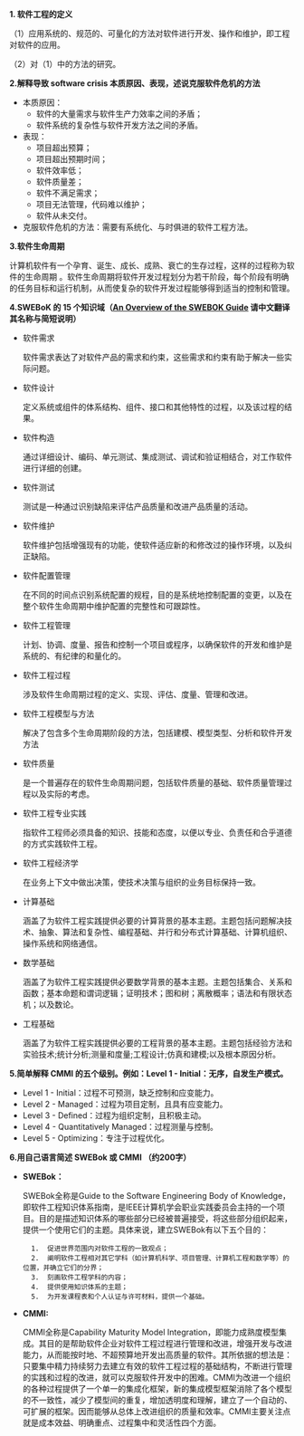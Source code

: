 **1. 软件工程的定义**

（1）应用系统的、规范的、可量化的方法对软件进行开发、操作和维护，即工程对软件的应用。

（2）对（1）中的方法的研究。



**2.解释导致 software crisis 本质原因、表现，述说克服软件危机的方法**

* 本质原因：
  * 软件的大量需求与软件生产力效率之间的矛盾；
  * 软件系统的复杂性与软件开发方法之间的矛盾。
* 表现：
  * 项目超出预算；
  * 项目超出预期时间；
  * 软件效率低；
  * 软件质量差；
  * 软件不满足需求；
  * 项目无法管理，代码难以维护；
  * 软件从未交付。
* 克服软件危机的方法：需要有系统化、与时俱进的软件工程方法。



**3.软件生命周期**

计算机软件有一个孕育、诞生、成长、成熟、衰亡的生存过程，这样的过程称为软件的生命周期 。软件生命周期将软件开发过程划分为若干阶段，每个阶段有明确的任务目标和运行机制，从而使复杂的软件开发过程能够得到适当的控制和管理。



**4.SWEBoK 的 15 个知识域（[An Overview of the SWEBOK Guide](https://www.sebokwiki.org/wiki/An_Overview_of_the_SWEBOK_Guide) 请中文翻译其名称与简短说明）**

* 软件需求

  软件需求表达了对软件产品的需求和约束，这些需求和约束有助于解决一些实际问题。

* 软件设计

  定义系统或组件的体系结构、组件、接口和其他特性的过程，以及该过程的结果。

* 软件构造

  通过详细设计、编码、单元测试、集成测试、调试和验证相结合，对工作软件进行详细的创建。

* 软件测试

  测试是一种通过识别缺陷来评估产品质量和改进产品质量的活动。

* 软件维护

  软件维护包括增强现有的功能，使软件适应新的和修改过的操作环境，以及纠正缺陷。

* 软件配置管理

  在不同的时间点识别系统配置的规程，目的是系统地控制配置的变更，以及在整个软件生命周期中维护配置的完整性和可跟踪性。

* 软件工程管理

  计划、协调、度量、报告和控制一个项目或程序，以确保软件的开发和维护是系统的、有纪律的和量化的。

* 软件工程过程

  涉及软件生命周期过程的定义、实现、评估、度量、管理和改进。

* 软件工程模型与方法

  解决了包含多个生命周期阶段的方法，包括建模、模型类型、分析和软件开发方法

* 软件质量

  是一个普遍存在的软件生命周期问题，包括软件质量的基础、软件质量管理过程以及实际的考虑。

* 软件工程专业实践

  指软件工程师必须具备的知识、技能和态度，以便以专业、负责任和合乎道德的方式实践软件工程。

* 软件工程经济学

  在业务上下文中做出决策，使技术决策与组织的业务目标保持一致。

* 计算基础

  涵盖了为软件工程实践提供必要的计算背景的基本主题。主题包括问题解决技术、抽象、算法和复杂性、编程基础、并行和分布式计算基础、计算机组织、操作系统和网络通信。

* 数学基础

  涵盖了为软件工程实践提供必要数学背景的基本主题。主题包括集合、关系和函数；基本命题和谓词逻辑；证明技术；图和树；离散概率；语法和有限状态机；以及数论。

* 工程基础

  涵盖了为软件工程实践提供必要的工程背景的基本主题。主题包括经验方法和实验技术;统计分析;测量和度量;工程设计;仿真和建模;以及根本原因分析。



**5.简单解释 CMMI 的五个级别。例如：Level 1 - Initial：无序，自发生产模式。**

* Level 1 - Initial：过程不可预测，缺乏控制和应变能力。
* Level 2 - Managed：过程为项目定制，且具有应变能力。
* Level 3 - Defined：过程为组织定制，且积极主动。
* Level 4 - Quantitatively Managed：过程测量与控制。
* Level 5 - Optimizing：专注于过程优化。



**6.用自己语言简述 SWEBok 或 CMMI （约200字）**

- **SWEBok：**

  SWEBok全称是Guide to the Software Engineering Body of Knowledge，即软件工程知识体系指南，是IEEE计算机学会职业实践委员会主持的一个项目。目的是描述知识体系的哪些部分已经被普遍接受，将这些部分组织起来，提供一个使用它们的主题。具体来说，建立SWEBok有以下五个目的：

     	1.  促进世界范围内对软件工程的一致观点；  
     	2.  阐明软件工程相对其它学科（如计算机科学、项目管理、计算机工程和数学等）的位置，并确立它们的分界；  
     	3.  刻画软件工程学科的内容；  
     	4.  提供使用知识体系的主题；  
     	5.  为开发课程表和个人认证与许可材料，提供一个基础。

- **CMMI:**

  CMMI全称是Capability Maturity Model Integration，即能力成熟度模型集成。其目的是帮助软件企业对软件工程过程进行管理和改进，增强开发与改进能力，从而能按时地、不超预算地开发出高质量的软件。其所依据的想法是：只要集中精力持续努力去建立有效的软件工程过程的基础结构，不断进行管理的实践和过程的改进，就可以克服软件开发中的困难。CMMI为改进一个组织的各种过程提供了一个单一的集成化框架，新的集成模型框架消除了各个模型的不一致性，减少了模型间的重复，增加透明度和理解，建立了一个自动的、可扩展的框架。因而能够从总体上改进组织的质量和效率。CMMI主要关注点就是成本效益、明确重点、过程集中和灵活性四个方面。

